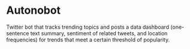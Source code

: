 # Autonobot
Twitter bot that tracks trending topics and posts a data dashboard (one-sentence text summary, sentiment of related tweets, and location frequencies) for trends that meet a certain threshold of popularity.

